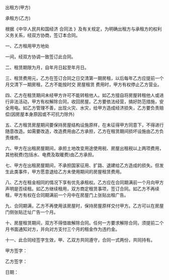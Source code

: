 
 


出租方(甲方)


承租方(乙方)


根据《中华人民共和国经济
合同法
》及有关规定，为明确出租方与承租方的权利义务关系，经双方协商，签订本合同。


一、乙方租用甲方地处


一间，经双方协调一致签订此合同。


二、租赁期限为月，自年月日起至年月日。


三、租赁费用元，乙方在签订合同之日交清第一期房租，以后每年乙方应提前一个月交清下一期房租，乙方不能按时交
房屋租赁
费用时，甲方有权停止乙方营业。


四、乙方在租赁期间未经甲方许可不能转租他人。如乙方擅自将房屋转租他人或进行非法活动，甲方有权解除合同，收回房屋。乙方要依法经营，搞好防范措施，安全用电。如乙方管理不善，出现火灾、水灾，给甲方造成经济损失，乙方要负责赔偿(因房屋本身原因或不可抗力除外)


五、乙方租赁房屋期间要保持房屋结构设施原样，在未征得甲方同意下，不得进行随意改造。如需要改造，改造费用由乙方承担，乙方在租赁期间损坏设施由乙方负责维修。


六、甲方在出租房屋期间，承担土地改变用途使用税、房屋出租税以上两项费用，其他税费(包括水、电费及取暖费)由乙方承担。


七、甲方在出租房屋期间，不承担国家征用、扩路、退建给乙方造成的损失。但发生此类事件，甲方愿意退给乙方未使用期间的房屋租赁费用。


八、乙方在租金相同的情况下享有优先承租权。乙方应在合同期满前一个月向甲方声明是否续租。如乙方继续租用，双方商定租赁事项，签订合同。如乙方不再续租，甲方有权在合同期满前一个月中在房屋门上张贴出租广告。


九、合同期满，乙方不再使用该房屋时，保持房屋原样交付甲方。乙方可以在房屋门侧张贴迁址广告一个月。


十、房屋租赁期间，双方不得借故解除合同。任何一方要求解除合同，须提前二个月书面通知对方，并向对方支付三个月的租金作为违约金。


十一、此合同经签字生效，甲、乙双方共同遵守，合同一式两份，共同持有。


甲方签字：


乙方签字：


日期：
 


 

 
 
 
 
 
  


  
 

  


  


  
 
 
 
 

